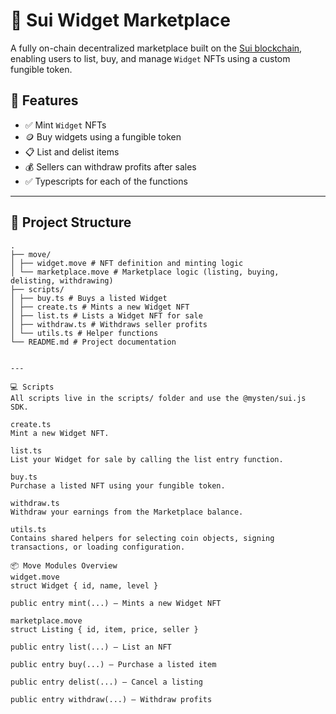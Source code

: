 # 🛒 Sui Widget Marketplace

A fully on-chain decentralized marketplace built on the [Sui blockchain](https://sui.io), enabling users to list, buy, and manage `Widget` NFTs using a custom fungible token.

## 🧩 Features

- ✅ Mint `Widget` NFTs
- 🪙 Buy widgets using a fungible token 
- 📋 List and delist items
- 💰 Sellers can withdraw profits after sales
- ✅ Typescripts for each of the functions

---


## 📁 Project Structure
```
.
├── move/
│ ├── widget.move # NFT definition and minting logic
│ └── marketplace.move # Marketplace logic (listing, buying, delisting, withdrawing)
├── scripts/
│ ├── buy.ts # Buys a listed Widget
│ ├── create.ts # Mints a new Widget NFT
│ ├── list.ts # Lists a Widget NFT for sale
│ ├── withdraw.ts # Withdraws seller profits
│ └── utils.ts # Helper functions 
└── README.md # Project documentation


---

💻 Scripts
All scripts live in the scripts/ folder and use the @mysten/sui.js SDK.

create.ts
Mint a new Widget NFT.

list.ts
List your Widget for sale by calling the list entry function.

buy.ts
Purchase a listed NFT using your fungible token.

withdraw.ts
Withdraw your earnings from the Marketplace balance.

utils.ts
Contains shared helpers for selecting coin objects, signing transactions, or loading configuration.

📦 Move Modules Overview
widget.move
struct Widget { id, name, level }

public entry mint(...) – Mints a new Widget NFT

marketplace.move
struct Listing { id, item, price, seller }

public entry list(...) – List an NFT

public entry buy(...) – Purchase a listed item

public entry delist(...) – Cancel a listing

public entry withdraw(...) – Withdraw profits
